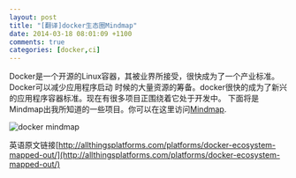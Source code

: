 ```yaml
---
layout: post
title: "[翻译]docker生态圈Mindmap"
date: 2014-03-18 08:01:09 +1100
comments: true
categories: [docker,ci]
---
```

Docker是一个开源的Linux容器，其被业界所接受，很快成为了一个产业标准。Docker可以减少应用程序启动
时候的大量资源的筹备。docker很快的成为了新兴的应用程序容器标准。现在有很多项目正围绕着它处于开发中。
下面将是Mindmap出我所知道的一些项目。你可以在这里访问[Mindmap](http://www.mindmeister.com/389671722/docker-ecosystem).


![docker mindmap](http://i0.wp.com/allthingsplatforms.com/wp-content/uploads/2014/03/Docker-Ecosystem-v0.1.png?resize=717%2C432)

英语原文链接[http://allthingsplatforms.com/platforms/docker-ecosystem-mapped-out/](http://allthingsplatforms.com/platforms/docker-ecosystem-mapped-out/)
